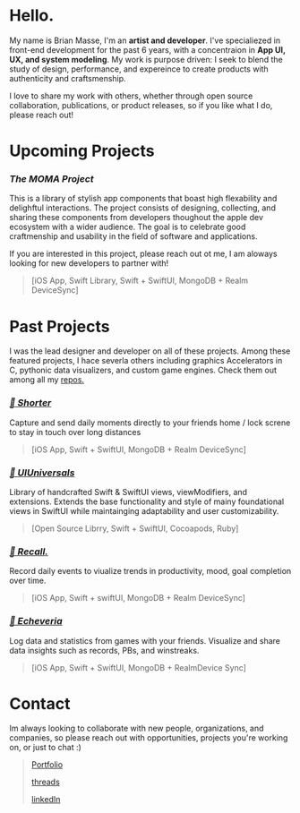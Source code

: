 # Hello.

My name is Brian Masse, I'm an **artist and developer**. I've specialiezed in front-end development for the past 6 years, with a concentraion in **App UI, UX, and system modeling**. My work is purpose driven: I seek to blend the study of design, performance, and expereince to create products with authenticity and craftsmenship. 

I love to share my work with others, whether through open source collaboration, publications, or product releases, so if you like what I do, please reach out!  

# Upcoming Projects

### ***The MOMA Project***
This is a library of stylish app components that boast high flexability and delighftul interactions. The project consists of designing, collecting, and sharing these components from developers thoughout the apple dev ecosystem with a wider audience. The goal is to celebrate good craftmenship and usability in the field of software and applications. 

If you are interested in this project, please reach out ot me, I am aloways looking for new developers to partner with!
> [iOS App, Swift Library, Swift + SwiftUI, MongoDB + Realm DeviceSync]



# Past Projects
I was the lead designer and developer on all of these projects. Among these featured projects, I hace severla others including graphics Accelerators in C, pythonic data visualizers, and custom game engines. Check them out among all my [repos.](https://github.com/Brian-Masse?tab=repositories&q=UI&type=&language=&sort=)

### [***🔖 Shorter***](https://github.com/Brian-Masse/Shorter)

Capture and send daily moments directly to your friends home / lock screne to stay in touch over long distances
> [iOS App, Swift + SwiftUI, MongoDB + Realm DeviceSync]

### [***🔖 UIUniversals***](https://github.com/Brian-Masse/UIUniversals)

Library of handcrafted Swift & SwiftUI views, viewModifiers, and extensions. Extends the base functionality and style of mainy foundational views in SwiftUI while maintainging adaptability and user customizability. 
> [Open Source Librry, Swift + SwiftUI, Cocoapods, Ruby]

### [***🔖 Recall.***](https://github.com/Brian-Masse/Recall)

Record daily events to viualize trends in productivity, mood, goal completion over time.
> [iOS App, Swift + swiftUI, MongoDB + Realm DeviceSync]

### [***🔖 Echeveria***](https://github.com/Brian-Masse/Echeveria)

Log data and statistics from games with your friends. Visualize and share data insights such as records, PBs, and winstreaks.
> [iOS App, Swift + SwiftUI, MongoDB + RealmDevice Sync]



# Contact
Im always looking to collaborate with new people, organizations, and companies, so please reach out with opportunities, projects you're working on, or just to chat :)

> [Portfolio](https://www.brian-masse-design.com/)
>
> [threads](https://www.threads.net/@brian_masse)
>
> [linkedIn](https://www.linkedin.com/in/brian-masse-7a1b12233/)

